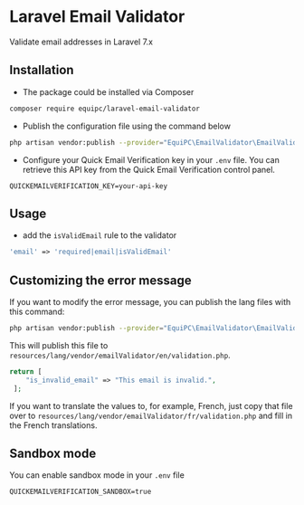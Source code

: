 # Laravel Email Validator

Validate email addresses in Laravel 7.x

## Installation

- The package could be installed via Composer

```bash
composer require equipc/laravel-email-validator
```

- Publish the configuration file using the command below

```bash
php artisan vendor:publish --provider="EquiPC\EmailValidator\EmailValidatorServiceProvider" --tag="config"
```

- Configure your Quick Email Verification key in your `.env` file. You can retrieve this API key from the Quick Email Verification control panel.

```
QUICKEMAILVERIFICATION_KEY=your-api-key
```

## Usage

- add the `isValidEmail` rule to the validator

```php
'email' => 'required|email|isValidEmail'
```

## Customizing the error message

If you want to modify the error message, you can publish the lang files with this command:

```bash
php artisan vendor:publish --provider="EquiPC\EmailValidator\EmailValidatorServiceProvider" --tag="lang"
```

This will publish this file to `resources/lang/vendor/emailValidator/en/validation.php`.

```php
return [
	"is_invalid_email" => "This email is invalid.",
 ];
 ```
 
 If you want to translate the values to, for example, French, just copy that file over to `resources/lang/vendor/emailValidator/fr/validation.php` and fill in the French translations.

## Sandbox mode

You can enable sandbox mode in your `.env` file

```
QUICKEMAILVERIFICATION_SANDBOX=true
```